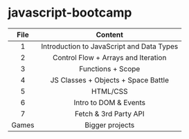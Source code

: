 # javascript-bootcamp

| File | Content |
|:---:|:-----------:|
| 1 | Introduction to JavaScript and Data Types| 
| 2 | Control Flow + Arrays and Iteration|
| 3 | Functions + Scope|
| 4 | JS Classes + Objects + Space Battle|
| 5 | HTML/CSS|
| 6 | Intro to DOM & Events|
| 7 | Fetch & 3rd Party API| 
| Games |Bigger projects| 
